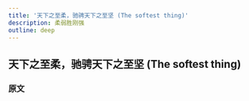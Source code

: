 ```yaml
---
title: '天下之至柔，驰骋天下之至坚 (The softest thing)'
description: 柔弱胜刚强
outline: deep
---
```


## 天下之至柔，驰骋天下之至坚 (The softest thing)

### 原文

